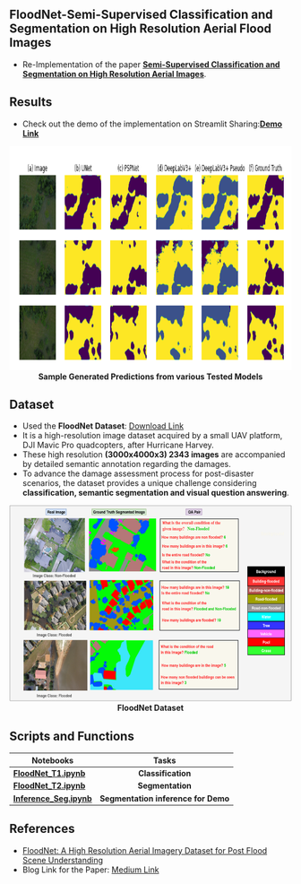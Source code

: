 ## FloodNet-Semi-Supervised Classification and Segmentation on High Resolution Aerial Flood Images
  
- Re-Implementation of the paper [**Semi-Supervised Classification and Segmentation on High Resolution Aerial Images**](https://arxiv.org/abs/2105.08655).

## Results
- Check out the demo of the implementation on Streamlit Sharing:[**Demo Link**](https://share.streamlit.io/sahilkhose/floodnet/main/stream_app.py)

<p align="center">
<img src="https://github.com/AdiNarendra98/AI-for-Environment/blob/main/Paper%20Re-Implementations/05.FloodNet-Segmentation%20on%20High%20Quality%20Aerial%20Flood%20Images/Images/Pred1.png " width="800" height="400"><br>
<b>Sample Generated Predictions from various Tested Models</b><br>
</p>


## Dataset
- Used the **FloodNet Dataset**: [Download Link](https://github.com/BinaLab/FloodNet-Challenge-EARTHVISION2021)
- It is a high-resolution image dataset acquired by a small UAV platform, DJI Mavic Pro quadcopters, after Hurricane Harvey.
- These high resolution **(3000x4000x3) 2343 images** are accompanied by detailed semantic annotation regarding the damages.
- To advance the damage assessment process for post-disaster scenarios, the dataset provides a unique challenge considering **classification, semantic segmentation and visual question answering**.

<p align="center">
<img src="https://github.com/AdiNarendra98/AI-for-Environment/blob/main/Paper%20Re-Implementations/05.FloodNet-Segmentation%20on%20High%20Quality%20Aerial%20Flood%20Images/Images/Dataset.png " width="600" height="350"><br>
<b>FloodNet Dataset</b><br>
</p>


## Scripts and Functions
|       Notebooks                 |         Tasks             |
| --------------------------|:------------------------------:|
| [**FloodNet_T1.ipynb**](https://github.com/sahilkhose/FloodNet/blob/main/FloodNet_T1.ipynb)     | **Classification**                 |
| [**FloodNet_T2.ipynb**](https://github.com/sahilkhose/FloodNet/blob/main/FloodNet_T2.ipynb)     | **Segmentation**                   |
| [**Inference_Seg.ipynb**](https://github.com/sahilkhose/FloodNet/blob/main/Inference_Seg.ipynb)   | **Segmentation inference for Demo**|

## References
- [FloodNet: A High Resolution Aerial Imagery Dataset for Post Flood Scene Understanding](https://arxiv.org/abs/2012.02951) <a name="floodnet-cite"/>
- Blog Link for the Paper: [Medium Link](https://sahilkhose.medium.com/paper-presentation-e9bd0f3fb0bf)
